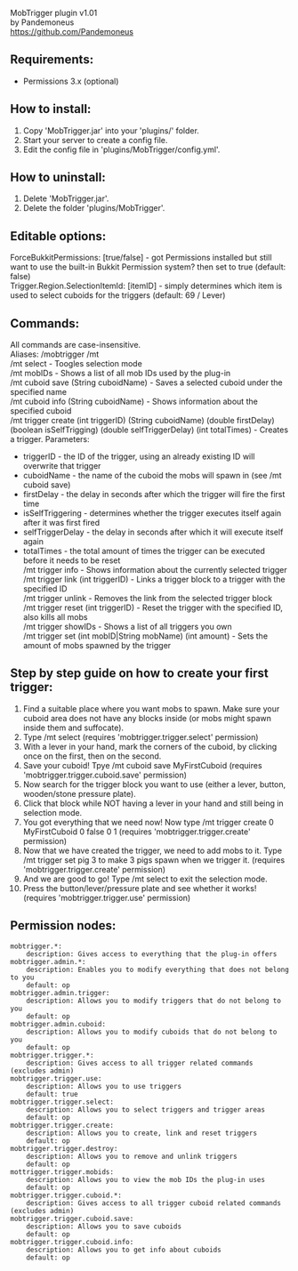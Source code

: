 MobTrigger plugin v1.01		
by Pandemoneus		
https://github.com/Pandemoneus

Requirements:
----------------
- Permissions 3.x (optional)

How to install:
----------------
1. Copy 'MobTrigger.jar' into your 'plugins/' folder.		
2. Start your server to create a config file.		
3. Edit the config file in 'plugins/MobTrigger/config.yml'.

How to uninstall:
-----------------
1. Delete 'MobTrigger.jar'.		
2. Delete the folder 'plugins/MobTrigger'.

Editable options:
-----------------
ForceBukkitPermissions: [true/false] - got Permissions installed but still want to use the built-in Bukkit Permission system? then set to true (default: false)			
Trigger.Region.SelectionItemId: [itemID] - simply determines which item is used to select cuboids for the triggers (default: 69 / Lever)	

Commands:
-----------------
All commands are case-insensitive.		
Aliases: /mobtrigger /mt		
/mt select - Toogles selection mode		
/mt mobIDs - Shows a list of all mob IDs used by the plug-in		
/mt cuboid save (String cuboidName) - Saves a selected cuboid under the specified name			
/mt cuboid info (String cuboidName) - Shows information about the specified cuboid		
/mt trigger create (int triggerID) (String cuboidName) (double firstDelay) (boolean isSelfTrigging) (double selfTriggerDelay) (int totalTimes) - Creates a trigger. Parameters:		
*   triggerID - the ID of the trigger, using an already existing ID will overwrite that trigger		
*   cuboidName - the name of the cuboid the mobs will spawn in (see /mt cuboid save)		
*   firstDelay - the delay in seconds after which the trigger will fire the first time		
*   isSelfTriggering - determines whether the trigger executes itself again after it was first fired		
*   selfTriggerDelay - the delay in seconds after which it will execute itself again		
*   totalTimes - the total amount of times the trigger can be executed before it needs to be reset		
/mt trigger info - Shows information about the currently selected trigger		
/mt trigger link (int triggerID) - Links a trigger block to a trigger with the specified ID		
/mt trigger unlink - Removes the link from the selected trigger block		
/mt trigger reset (int triggerID) - Reset the trigger with the specified ID, also kills all mobs		
/mt trigger showIDs - Shows a list of all triggers you own		
/mt trigger set (int mobID|String mobName) (int amount) - Sets the amount of mobs spawned by the trigger

Step by step guide on how to create your first trigger:
-------------------------------------------------------
1. Find a suitable place where you want mobs to spawn. Make sure your cuboid area does not have any blocks inside (or mobs might spawn inside them and suffocate).
2. Type /mt select   (requires 'mobtrigger.trigger.select' permission)
3. With a lever in your hand, mark the corners of the cuboid, by clicking once on the first, then on the second.
4. Save your cuboid! Tpye /mt cuboid save MyFirstCuboid   (requires 'mobtrigger.trigger.cuboid.save' permission)
5. Now search for the trigger block you want to use (either a lever, button, wooden/stone pressure plate).
6. Click that block while NOT having a lever in your hand and still being in selection mode.
7. You got everything that we need now! Now type /mt trigger create 0 MyFirstCuboid 0 false 0 1   (requires 'mobtrigger.trigger.create' permission)
8. Now that we have created the trigger, we need to add mobs to it. Type /mt trigger set pig 3 to make 3 pigs spawn when we trigger it.  (requires 'mobtrigger.trigger.create' permission)
9. And we are good to go! Type /mt select to exit the selection mode.
10. Press the button/lever/pressure plate and see whether it works!   (requires 'mobtrigger.trigger.use' permission)

Permission nodes:
-----------------
    mobtrigger.*:
        description: Gives access to everything that the plug-in offers
    mobtrigger.admin.*:
        description: Enables you to modify everything that does not belong to you
        default: op
    mobtrigger.admin.trigger:
        description: Allows you to modify triggers that do not belong to you
        default: op
    mobtrigger.admin.cuboid:
        description: Allows you to modify cuboids that do not belong to you
        default: op
    mobtrigger.trigger.*:
        description: Gives access to all trigger related commands (excludes admin)
    mobtrigger.trigger.use:
        description: Allows you to use triggers
        default: true
    mobtrigger.trigger.select:
        description: Allows you to select triggers and trigger areas
        default: op
    mobtrigger.trigger.create:
        description: Allows you to create, link and reset triggers
        default: op
    mobtrigger.trigger.destroy:
        description: Allows you to remove and unlink triggers
        default: op
    mottrigger.trigger.mobids:
        description: Allows you to view the mob IDs the plug-in uses
        default: op
    mobtrigger.trigger.cuboid.*:
        description: Gives access to all trigger cuboid related commands (excludes admin)
    mobtrigger.trigger.cuboid.save:
        description: Allows you to save cuboids
        default: op
    mobtrigger.trigger.cuboid.info:
        description: Allows you to get info about cuboids
        default: op